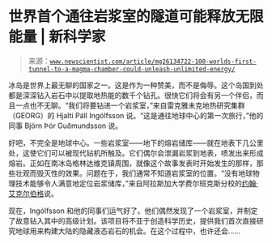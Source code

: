 <!--yml

category: 未分类

date: 2024-05-27 14:35:06

-->

# 世界首个通往岩浆室的隧道可能释放无限能量 | 新科学家

> 来源：[`www.newscientist.com/article/mg26134722-100-worlds-first-tunnel-to-a-magma-chamber-could-unleash-unlimited-energy/`](https://www.newscientist.com/article/mg26134722-100-worlds-first-tunnel-to-a-magma-chamber-could-unleash-unlimited-energy/)

冰岛是世界上最无聊的国家之一。这是作为一种赞美，而不是侮辱。这个岛国到处都是深深钻入岩石中以提取地热能的数千个钻孔。很快它们将会有另一个伴侣，而且一点也不无聊。“我们将要钻进一个岩浆室，”来自雷克雅未克地热研究集群（GEORG）的 Hjalti Páll Ingólfsson 说。“这是通往地球中心的第一次旅行，”他的同事 Björn Þór Guðmundsson 说。

好吧，不完全是地球中心。一些岩浆室——地下的熔岩储库——就在地表下几公里处，这使它们可以被现代钻机所触及。它们偶尔会泄漏岩浆到地表，喷发出来形成熔岩。正如在南冰岛格林达维克镇周围，就像这个故事发表时开始发生的那样，那些壮观而毁灭性的效果。问题在于，我们通常不知道岩浆室的位置。“没有地球物理技术能够令人满意地定位岩浆储库，”来自阿拉斯加大学费尔班克斯分校的[约翰·艾克尔伯格](https://www.uaf.edu/acep/about/our-team/john-eichelberger.php)说。

现在，Ingólfsson 和他的同事们运气好了。他们偶然发现了一个岩浆室，并制定了故意钻入其中的高级计划。该项目将不亚于创造科学历史，提供我们首次直接研究地球用来构建大陆的隐藏液态岩石的机会。在这个过程中，也许还会……
